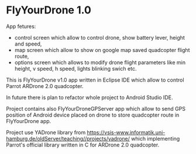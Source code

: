 # FlyYourDrone 1.0

App fetures:
- control screen which allow to control drone, show battery lever, height and speed,
- map screen which allow to show on google map saved quadcopter flight route,
- options screen which allows to modify drone flight parameters like min height, v speed, h speed, lights blinking swich etc.

This is FlyYourDrone v1.0 app written in Eclipse IDE which allow to control Parrot ARDrone 2.0 quadcopter.

In future there is plan to refactor whole project to Android Studio IDE.

Project contains also FlyYourDroneGPServer app which allow to send GPS position of Android device placed on drone to store quadcopter route in FlyYourDrone app.


Project use YADrone library from https://vsis-www.informatik.uni-hamburg.de/oldServer/teaching//projects/yadrone/ which implementing Parrot's official library written in C for ARDrone 2.0 quadcopter.
